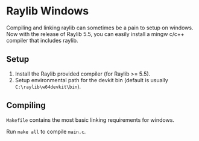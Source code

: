 # Raylib Windows

Compiling and linking raylib can sometimes be a pain to setup
on windows. Now with the release of Raylib 5.5, you can easily
install a mingw c/c++ compiler that includes raylib.

## Setup

1. Install the Raylib provided compiler (for Raylib >= 5.5).
2. Setup environmental path for the devkit bin (default is usually `C:\raylib\w64devkit\bin`).

## Compiling

`Makefile` contains the most basic linking requirements for windows.

Run `make all` to compile `main.c`.